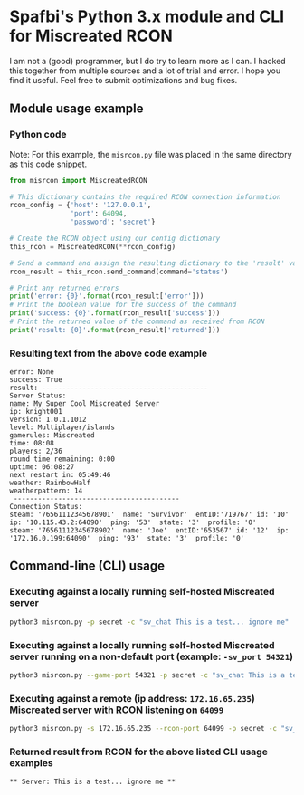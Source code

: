 # Spafbi's Python 3.x module and CLI for Miscreated RCON
I am not a (good) programmer, but I do try to learn more as I can. I hacked this together from multiple sources and a lot of trial and error. I hope you find it useful. Feel free to submit optimizations and bug fixes.
## Module usage example
### Python code
Note: For this example, the `misrcon.py` file was placed in the same directory as this code snippet.
```python
from misrcon import MiscreatedRCON

# This dictionary contains the required RCON connection information
rcon_config = {'host': '127.0.0.1',
               'port': 64094,
               'password': 'secret'}

# Create the RCON object using our config dictionary
this_rcon = MiscreatedRCON(**rcon_config)

# Send a command and assign the resulting dictionary to the 'result' variable
rcon_result = this_rcon.send_command(command='status')

# Print any returned errors
print('error: {0}'.format(rcon_result['error']))
# Print the boolean value for the success of the command
print('success: {0}'.format(rcon_result['success']))
# Print the returned value of the command as received from RCON
print('result: {0}'.format(rcon_result['returned']))
```
### Resulting text from the above code example
```
error: None
success: True
result: -----------------------------------------
Server Status:
name: My Super Cool Miscreated Server
ip: knight001
version: 1.0.1.1012
level: Multiplayer/islands
gamerules: Miscreated
time: 08:08
players: 2/36
round time remaining: 0:00
uptime: 06:08:27
next restart in: 05:49:46
weather: RainbowHalf
weatherpattern: 14
 -----------------------------------------
Connection Status:
steam: '76561112345678901'  name: 'Survivor'  entID:'719767' id: '10'  ip: '10.115.43.2:64090'  ping: '53'  state: '3'  profile: '0'
steam: '76561112345678902'  name: 'Joe'  entID:'653567' id: '12'  ip: '172.16.0.199:64090'  ping: '93'  state: '3'  profile: '0'
```
## Command-line (CLI) usage
### Executing against a locally running self-hosted Miscreated server
```bash
python3 misrcon.py -p secret -c "sv_chat This is a test... ignore me"
```
### Executing against a locally running self-hosted Miscreated server running on a non-default port (example: `-sv_port 54321`)
```bash
python3 misrcon.py --game-port 54321 -p secret -c "sv_chat This is a test... ignore me"
```
### Executing against a remote (ip address: `172.16.65.235`) Miscreated server with RCON listening on `64099`
```bash
python3 misrcon.py -s 172.16.65.235 --rcon-port 64099 -p secret -c "sv_chat This is a test... ignore me"
```
### Returned result from RCON for the above listed CLI usage examples
```
** Server: This is a test... ignore me **
```
